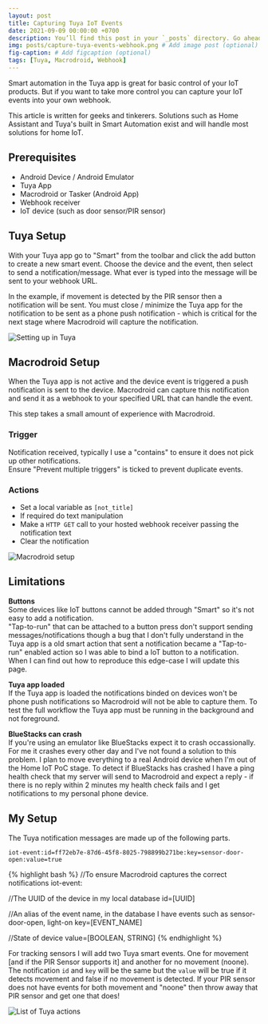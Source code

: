 ```yaml
---
layout: post
title: Capturing Tuya IoT Events
date: 2021-09-09 00:00:00 +0700
description: You’ll find this post in your `_posts` directory. Go ahead and edit it and re-build the site to see your changes. # Add post description (optional)
img: posts/capture-tuya-events-webhook.png # Add image post (optional)
fig-caption: # Add figcaption (optional)
tags: [Tuya, Macrodroid, Webhook]
---
```


Smart automation in the Tuya app is great for basic control of your IoT products. But if you want to take more control you can capture your IoT events into your own webhook.

This article is written for geeks and tinkerers. Solutions such as Home Assistant and Tuya's built in Smart Automation exist and will handle most solutions for home IoT.

## Prerequisites

* Android Device / Android Emulator
* Tuya App
* Macrodroid or Tasker (Android App)
* Webhook receiver
* IoT device (such as door sensor/PIR sensor)


## Tuya Setup

With your Tuya app go to "Smart" from the toolbar and click the add button to create a new smart event. Choose the device and the event, then select to send a notification/message. What ever is typed into the message will be sent to your webhook URL.

In the example, if movement is detected by the PIR sensor then a notification will be sent. You must close / minimize the Tuya app for the notification to be sent as a phone push notification - which is critical for the next stage where Macrodroid will capture the notification.

![Setting up in Tuya]({{site.baseurl}}/assets/img/posts/tuya-create-notification-webhook.gif)


## Macrodroid Setup

When the Tuya app is not active and the device event is triggered a push notification is sent to the device. Macrodroid can capture this notification and send it as a webhook to your specified URL that can handle the event.

This step takes a small amount of experience with Macrodroid.

### Trigger

Notification received, typically I use a "contains" to ensure it does not pick up other notifications.<br>
Ensure "Prevent multiple triggers" is ticked to prevent duplicate events.

### Actions

* Set a local variable as `[not_title]`
* If required do text manipulation
* Make a `HTTP GET` call to your hosted webhook receiver passing the notification text
* Clear the notification

![Macrodroid setup]({{site.baseurl}}/assets/img/posts/macrodroid-iot-notification.png)


## Limitations

<strong>Buttons</strong><br>
Some devices like IoT buttons cannot be added through "Smart" so it's not easy to add a notification.<br>
"Tap-to-run" that can be attached to a button press don't support sending messages/notifications though a bug that I don't fully understand in the Tuya app is a old smart action that sent a notification became a "Tap-to-run" enabled action so I was able to bind a IoT button to a notification. When I can find out how to reproduce this edge-case I will update this page.

<strong>Tuya app loaded</strong><br>
If the Tuya app is loaded the notifications binded on devices won't be phone push notifications so Macrodroid will not be able to capture them. To test the full workflow the Tuya app must be running in the background and not foreground.

<strong>BlueStacks can crash</strong><br>
If you're using an emulator like BlueStacks expect it to crash occassionally. For me it crashes every other day and I've not found a solution to this problem. I plan to move everything to a real Android device when I'm out of the Home IoT PoC stage. To detect if BlueStacks has crashed I have a ping health check that my server will send to Macrodroid and expect a reply - if there is no reply within 2 minutes my health check fails and I get notifications to my personal phone device.


## My Setup

The Tuya notification messages are made up of the following parts.

```iot-event:id=ff72eb7e-87d6-45f8-8025-798899b271be:key=sensor-door-open:value=true```

{% highlight bash %}
//To ensure Macrodroid captures the correct notifications
iot-event:

//The UUID of the device in my local database
id=[UUID]

//An alias of the event name, in the database I have events such as sensor-door-open, light-on
key=[EVENT_NAME]

//State of device
value=[BOOLEAN, STRING]
{% endhighlight %}

For tracking sensors I will add two Tuya smart events. One for movement [and if the PIR Sensor supports it] and another for no movement (noone). The notification `id` and `key` will be the same but the `value` will be true if it detects movement and false if no movement is detected. If your PIR sensor does not have events for both movement and "noone" then throw away that PIR sensor and get one that does!

![List of Tuya actions]({{site.baseurl}}/assets/img/posts/tuya-smart-list.gif)
